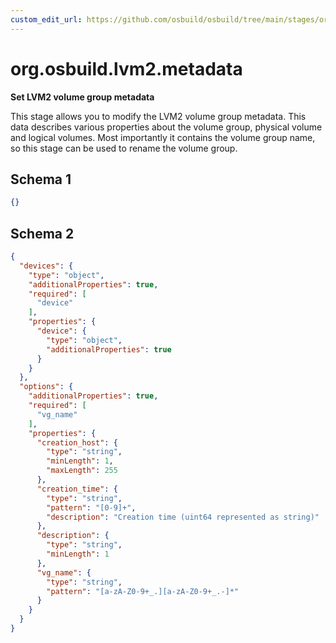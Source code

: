 ```yaml
---
custom_edit_url: https://github.com/osbuild/osbuild/tree/main/stages/org.osbuild.lvm2.metadata.meta.json
---
```

# org.osbuild.lvm2.metadata
<!--
[//]: # ( DO NOT MODIFY THIS FILE! )
[//]: # ( This content is generated by `scripts/pull_osbuild_modules.py` )
[//]: # ( Rather change the source of this: https://github.com/osbuild/osbuild/tree/main/stages/org.osbuild.lvm2.metadata.meta.json )
-->

**Set LVM2 volume group metadata**

This stage allows you to modify the LVM2 volume group
metadata. This data describes various properties about
the volume group, physical volume and logical volumes.
Most importantly it contains the volume group name, so
this stage can be used to rename the volume group.

## Schema 1

```json
{}
```

## Schema 2

```json
{
  "devices": {
    "type": "object",
    "additionalProperties": true,
    "required": [
      "device"
    ],
    "properties": {
      "device": {
        "type": "object",
        "additionalProperties": true
      }
    }
  },
  "options": {
    "additionalProperties": true,
    "required": [
      "vg_name"
    ],
    "properties": {
      "creation_host": {
        "type": "string",
        "minLength": 1,
        "maxLength": 255
      },
      "creation_time": {
        "type": "string",
        "pattern": "[0-9]+",
        "description": "Creation time (uint64 represented as string)"
      },
      "description": {
        "type": "string",
        "minLength": 1
      },
      "vg_name": {
        "type": "string",
        "pattern": "[a-zA-Z0-9+_.][a-zA-Z0-9+_.-]*"
      }
    }
  }
}
```
